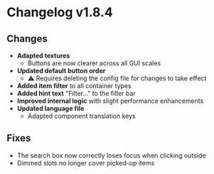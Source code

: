 # Changelog v1.8.4

## Changes
- **Adapted textures**
  - Buttons are now clearer across all GUI scales
- **Updated default button order**
  - ⚠️ Requires deleting the config file for changes to take effect
- **Added item filter** to all container types
- **Added hint text** "Filter..." to the filter bar
- **Improved internal logic** with slight performance enhancements
- **Updated language file**
  - Adapted component translation keys

## Fixes
- The search box now correctly loses focus when clicking outside
- Dimmed slots no longer cover picked-up items